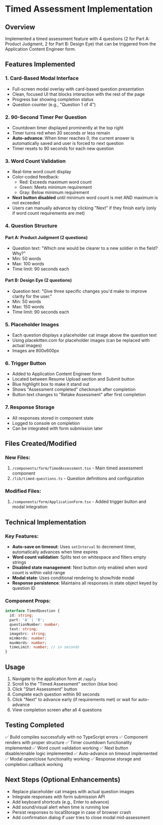 # Timed Assessment Implementation

## Overview
Implemented a timed assessment feature with 4 questions (2 for Part A: Product Judgment, 2 for Part B: Design Eye) that can be triggered from the Application Content Engineer form.

## Features Implemented

### 1. Card-Based Modal Interface
- Full-screen modal overlay with card-based question presentation
- Clean, focused UI that blocks interaction with the rest of the page
- Progress bar showing completion status
- Question counter (e.g., "Question 1 of 4")

### 2. 90-Second Timer Per Question
- Countdown timer displayed prominently at the top right
- Timer turns red when 30 seconds or less remain
- **Auto-advance**: When timer reaches 0, the current answer is automatically saved and user is forced to next question
- Timer resets to 90 seconds for each new question

### 3. Word Count Validation
- Real-time word count display
- Color-coded feedback:
  - Red: Exceeds maximum word count
  - Green: Meets minimum requirement
  - Gray: Below minimum requirement
- **Next button disabled** until minimum word count is met AND maximum is not exceeded
- Users can manually advance by clicking "Next" if they finish early (only if word count requirements are met)

### 4. Question Structure

#### Part A: Product Judgment (2 questions)
- Question text: "Which one would be clearer to a new soldier in the field? Why?"
- Min: 50 words
- Max: 100 words
- Time limit: 90 seconds each

#### Part B: Design Eye (2 questions)
- Question text: "Give three specific changes you'd make to improve clarity for the user."
- Min: 50 words
- Max: 150 words
- Time limit: 90 seconds each

### 5. Placeholder Images
- Each question displays a placeholder cat image above the question text
- Using placekitten.com for placeholder images (can be replaced with actual images)
- Images are 800x600px

### 6. Trigger Button
- Added to Application Content Engineer form
- Located between Resume Upload section and Submit button
- Blue highlight box to make it stand out
- Shows "Assessment completed" checkmark after completion
- Button text changes to "Retake Assessment" after first completion

### 7. Response Storage
- All responses stored in component state
- Logged to console on completion
- Can be integrated with form submission later

## Files Created/Modified

### New Files:
1. `/components/form/TimedAssessment.tsx` - Main timed assessment component
2. `/lib/timed-questions.ts` - Question definitions and configuration

### Modified Files:
1. `/components/form/ApplicationForm.tsx` - Added trigger button and modal integration

## Technical Implementation

### Key Features:
- **Auto-save on timeout**: Uses `setInterval` to decrement timer, automatically advances when time expires
- **Word count validation**: Splits text on whitespace and filters empty strings
- **Disabled state management**: Next button only enabled when word count is within valid range
- **Modal state**: Uses conditional rendering to show/hide modal
- **Response persistence**: Maintains all responses in state object keyed by question ID

### Component Props:
```typescript
interface TimedQuestion {
  id: string;
  part: 'A' | 'B';
  questionNumber: number;
  text: string;
  imageSrc: string;
  minWords: number;
  maxWords: number;
  timeLimit: number; // in seconds
}
```

## Usage

1. Navigate to the application form at `/apply`
2. Scroll to the "Timed Assessment" section (blue box)
3. Click "Start Assessment" button
4. Complete each question within 90 seconds
5. Click "Next" to advance early (if requirements met) or wait for auto-advance
6. View completion screen after all 4 questions

## Testing Completed

✅ Build compiles successfully with no TypeScript errors
✅ Component renders with proper structure
✅ Timer countdown functionality implemented
✅ Word count validation working
✅ Next button disable/enable logic implemented
✅ Auto-advance on timeout implemented
✅ Modal open/close functionality working
✅ Response storage and completion callback working

## Next Steps (Optional Enhancements)

- Replace placeholder cat images with actual question images
- Integrate responses with form submission API
- Add keyboard shortcuts (e.g., Enter to advance)
- Add sound/visual alert when time is running low
- Persist responses to localStorage in case of browser crash
- Add confirmation dialog if user tries to close modal mid-assessment
